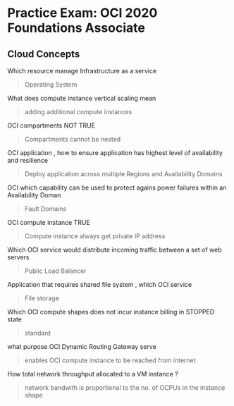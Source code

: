# Practice Exam: OCI 2020 Foundations Associate 

## Cloud Concepts

Which resource manage Infrastructure as a service 
> Operating System

What does compute instance vertical scaling mean
> adding additional compute instances

OCI compartments NOT TRUE
> Compartments cannot be nested 

OCI application , how to ensure application has highest level of availability and resilience 
> Deploy application across multiple Regions and Availability Domains

OCI which capability can be used to protect agains power failures within an Availability Doman
> Fault Domains

OCI compute instance TRUE 
> Compute instance always get private IP address

Which OCI service would distribute incoming traffic between a set of web servers 
> Public Load Balancer

Application that requires shared file system , which OCI service
> File storage

Which OCI compute shapes does not incur instance billing in STOPPED state
> standard 

what purpose OCI Dynamic Routing Gateway serve
> enables OCI compute instance to be reached from internet

How total network throughput allocated to a VM instance ?
> network bandwith is proportional to the no. of OCPUs in the instance shape 




